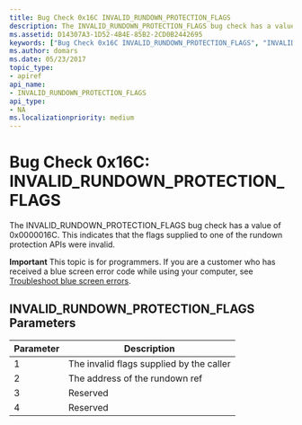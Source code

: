 ```yaml
---
title: Bug Check 0x16C INVALID_RUNDOWN_PROTECTION_FLAGS
description: The INVALID_RUNDOWN_PROTECTION_FLAGS bug check has a value of 0x0000016C. This indicates that the flags supplied to one of the rundown protection APIs were invalid.
ms.assetid: D14307A3-1D52-4B4E-85B2-2CD0B2442695
keywords: ["Bug Check 0x16C INVALID_RUNDOWN_PROTECTION_FLAGS", "INVALID_RUNDOWN_PROTECTION_FLAGS"]
ms.author: domars
ms.date: 05/23/2017
topic_type:
- apiref
api_name:
- INVALID_RUNDOWN_PROTECTION_FLAGS
api_type:
- NA
ms.localizationpriority: medium
---
```


# Bug Check 0x16C: INVALID\_RUNDOWN\_PROTECTION\_FLAGS


The INVALID\_RUNDOWN\_PROTECTION\_FLAGS bug check has a value of 0x0000016C. This indicates that the flags supplied to one of the rundown protection APIs were invalid.

**Important** This topic is for programmers. If you are a customer who has received a blue screen error code while using your computer, see [Troubleshoot blue screen errors](https://windows.microsoft.com/windows-10/troubleshoot-blue-screen-errors).

## INVALID\_RUNDOWN\_PROTECTION\_FLAGS Parameters


| Parameter | Description                              |
|-----------|------------------------------------------|
| 1         | The invalid flags supplied by the caller |
| 2         | The address of the rundown ref           |
| 3         | Reserved                                 |
| 4         | Reserved                                 |

 

 

 




